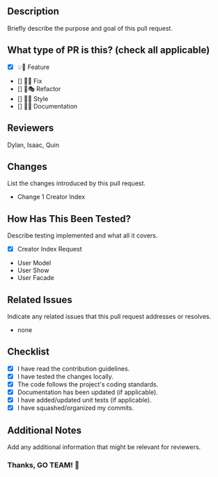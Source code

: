 ## Description
Briefly describe the purpose and goal of this pull request.

## What type of PR is this? (check all applicable)
- [x] 💡💫 Feature
- [] 🐞🐛 Fix
- [] 🪸🎭 Refactor
- [] 💅🎨 Style
- [] 📄💾 Documentation

## Reviewers
Dylan, Isaac, Quin

## Changes
List the changes introduced by this pull request.

- Change 1
Creator Index

## How Has This Been Tested?
Describe testing implemented and what all it covers.
- [x] Creator Index Request

- User Model
- User Show
- User Facade

## Related Issues
Indicate any related issues that this pull request addresses or resolves.
- none

## Checklist
- [x] I have read the contribution guidelines.
- [x] I have tested the changes locally.
- [x] The code follows the project's coding standards.
- [x] Documentation has been updated (if applicable).
- [x] I have added/updated unit tests (if applicable).
- [x] I have squashed/organized my commits.

## Additional Notes
Add any additional information that might be relevant for reviewers.


### Thanks, GO TEAM! 👏

